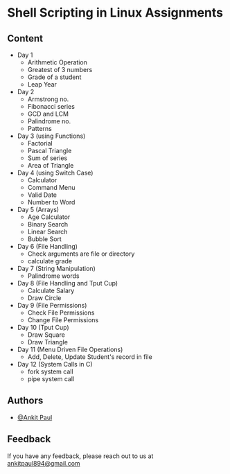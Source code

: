 # Shell Scripting in Linux Assignments

## Content

- Day 1
  - Arithmetic Operation
  - Greatest of 3 numbers
  - Grade of a student
  - Leap Year
- Day 2
  - Armstrong no.
  - Fibonacci series
  - GCD and LCM
  - Palindrome no.
  - Patterns
- Day 3 (using Functions)
  - Factorial
  - Pascal Triangle
  - Sum of series
  - Area of Triangle
- Day 4 (using Switch Case)
  - Calculator
  - Command Menu
  - Valid Date
  - Number to Word
- Day 5 (Arrays)
  - Age Calculator
  - Binary Search
  - Linear Search
  - Bubble Sort
- Day 6 (File Handling)
  - Check arguments are file or directory
  - calculate grade
- Day 7 (String Manipulation)
  - Palindrome words
- Day 8 (File Handling and Tput Cup)
  - Calculate Salary
  - Draw Circle
- Day 9 (File Permissions)
  - Check File Permissions
  - Change File Permissions
- Day 10 (Tput Cup)
  - Draw Square
  - Draw Triangle
- Day 11 (Menu Driven File Operations)
  - Add, Delete, Update Student's record in file
- Day 12 (System Calls in C)
  - fork system call
  - pipe system call

## Authors

- [@Ankit Paul](https://github.com/Ankit-AP-Paul)

## Feedback

If you have any feedback, please reach out to us at ankitpaul894@gmail.com

